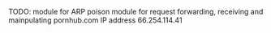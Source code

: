 TODO:
module for ARP poison
module for request forwarding, receiving and mainpulating
pornhub.com IP address 66.254.114.41
